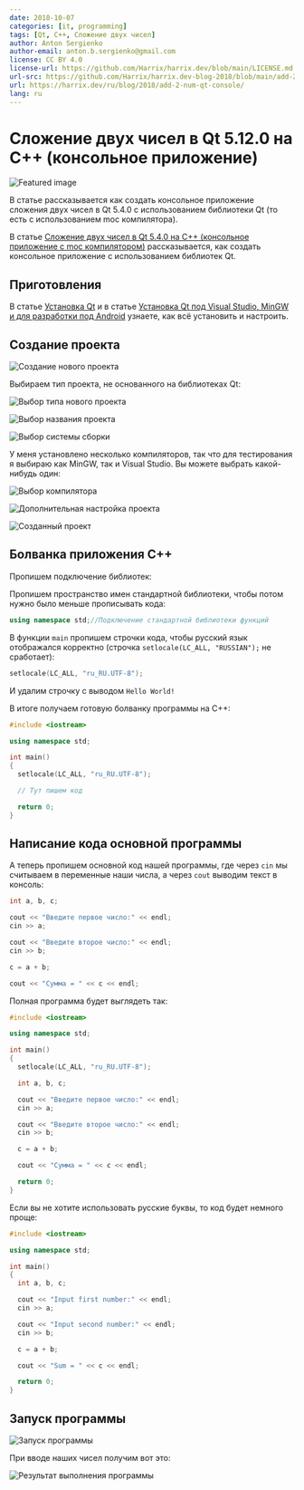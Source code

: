 ```yaml
---
date: 2018-10-07
categories: [it, programming]
tags: [Qt, C++, Сложение двух чисел]
author: Anton Sergienko
author-email: anton.b.sergienko@gmail.com
license: CC BY 4.0
license-url: https://github.com/Harrix/harrix.dev/blob/main/LICENSE.md
url-src: https://github.com/Harrix/harrix.dev-blog-2018/blob/main/add-2-num-qt-console/add-2-num-qt-console.md
url: https://harrix.dev/ru/blog/2018/add-2-num-qt-console/
lang: ru
---
```


# Сложение двух чисел в Qt 5.12.0 на C++ (консольное приложение)

![Featured image](featured-image.svg)

В статье рассказывается как создать консольное приложение сложения двух чисел в Qt 5.4.0 с использованием библиотеки Qt (то есть с использованием moc компилятора).

В статье [Сложение двух чисел в Qt 5.4.0 на C++ (консольное приложение c moc компилятором)](https://github.com/Harrix/harrix.dev-blog-2015/blob/main/add-2-num-qt-moc-console/add-2-num-qt-moc-console.md) рассказывается, как создать консольное приложение с использованием библиотек Qt.

## Приготовления

В статье [Установка Qt](https://github.com/Harrix/harrix.dev-blog-2018/blob/main/install-qt-mingw/install-qt-mingw.md) и в статье [Установка Qt под Visual Studio, MinGW и для разработки под Android](https://github.com/Harrix/harrix.dev-blog-2018/blob/main/install-qt-advanced/install-qt-advanced.md) узнаете, как всё установить и настроить.

## Создание проекта

![Создание нового проекта](img/new-project_01.png)

Выбираем тип проекта, не основанного на библиотеках Qt:

![Выбор типа нового проекта](img/new-project_02.png)

![Выбор названия проекта](img/new-project_03.png)

![Выбор системы сборки](img/new-project_04.png)

У меня установлено несколько компиляторов, так что для тестирования я выбираю как MinGW, так и Visual Studio. Вы можете выбрать какой-нибудь один:

![Выбор компилятора](img/new-project_05.png)

![Дополнительная настройка проекта](img/new-project_06.png)

![Созданный проект](img/new-project_07.png)

## Болванка приложения C++

Пропишем подключение библиотек:

Пропишем пространство имен стандартной библиотеки, чтобы потом нужно было меньше прописывать кода:

```cpp
using namespace std;//Подключение стандартной библиотеки функций
```

В функции `main` пропишем строчки кода, чтобы русский язык отображался корректно (строчка `setlocale(LC_ALL, "RUSSIAN");` не сработает):

```cpp
setlocale(LC_ALL, "ru_RU.UTF-8");
```

И удалим строчку с выводом `Hello World!`

В итоге получаем готовую болванку программы на C++:

```cpp
#include <iostream>

using namespace std;

int main()
{
  setlocale(LC_ALL, "ru_RU.UTF-8");

  // Тут пишем код

  return 0;
}
```

## Написание кода основной программы

А теперь пропишем основной код нашей программы, где через `cin` мы считываем в переменные наши числа, а через `cout` выводим текст в консоль:

```cpp
int a, b, c;

cout << "Введите первое число:" << endl;
cin >> a;

cout << "Введите второе число:" << endl;
cin >> b;

c = a + b;

cout << "Сумма = " << c << endl;
```

Полная программа будет выглядеть так:

```cpp
#include <iostream>

using namespace std;

int main()
{
  setlocale(LC_ALL, "ru_RU.UTF-8");

  int a, b, c;

  cout << "Введите первое число:" << endl;
  cin >> a;

  cout << "Введите второе число:" << endl;
  cin >> b;

  c = a + b;

  cout << "Сумма = " << c << endl;

  return 0;
}
```

Если вы не хотите использовать русские буквы, то код будет немного проще:

```cpp
#include <iostream>

using namespace std;

int main()
{
  int a, b, c;

  cout << "Input first number:" << endl;
  cin >> a;

  cout << "Input second number:" << endl;
  cin >> b;

  c = a + b;

  cout << "Sum = " << c << endl;

  return 0;
}
```

## Запуск программы

![Запуск программы](img/run_01.png)

При вводе наших чисел получим вот это:

![Результат выполнения программы](img/run_02.png)
